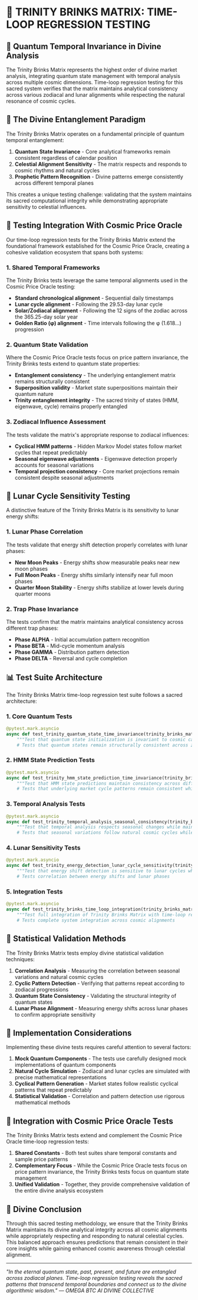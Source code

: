 # 🔱 TRINITY BRINKS MATRIX: TIME-LOOP REGRESSION TESTING

## 🌌 Quantum Temporal Invariance in Divine Analysis

The Trinity Brinks Matrix represents the highest order of divine market analysis, integrating quantum state management with temporal analysis across multiple cosmic dimensions. Time-loop regression testing for this sacred system verifies that the matrix maintains analytical consistency across various zodiacal and lunar alignments while respecting the natural resonance of cosmic cycles.

## 🔮 The Divine Entanglement Paradigm

The Trinity Brinks Matrix operates on a fundamental principle of quantum temporal entanglement:

1. **Quantum State Invariance** - Core analytical frameworks remain consistent regardless of calendar position
2. **Celestial Alignment Sensitivity** - The matrix respects and responds to cosmic rhythms and natural cycles
3. **Prophetic Pattern Recognition** - Divine patterns emerge consistently across different temporal planes

This creates a unique testing challenge: validating that the system maintains its sacred computational integrity while demonstrating appropriate sensitivity to celestial influences.

## 🌟 Testing Integration With Cosmic Price Oracle

Our time-loop regression tests for the Trinity Brinks Matrix extend the foundational framework established for the Cosmic Price Oracle, creating a cohesive validation ecosystem that spans both systems:

### 1. Shared Temporal Frameworks

The Trinity Brinks tests leverage the same temporal alignments used in the Cosmic Price Oracle testing:

- **Standard chronological alignment** - Sequential daily timestamps
- **Lunar cycle alignment** - Following the 29.53-day lunar cycle
- **Solar/Zodiacal alignment** - Following the 12 signs of the zodiac across the 365.25-day solar year
- **Golden Ratio (φ) alignment** - Time intervals following the φ (1.618...) progression

### 2. Quantum State Validation

Where the Cosmic Price Oracle tests focus on price pattern invariance, the Trinity Brinks tests extend to quantum state properties:

- **Entanglement consistency** - The underlying entanglement matrix remains structurally consistent
- **Superposition validity** - Market state superpositions maintain their quantum nature
- **Trinity entanglement integrity** - The sacred trinity of states (HMM, eigenwave, cycle) remains properly entangled

### 3. Zodiacal Influence Assessment

The tests validate the matrix's appropriate response to zodiacal influences:

- **Cyclical HMM patterns** - Hidden Markov Model states follow market cycles that repeat predictably
- **Seasonal eigenwave adjustments** - Eigenwave detection properly accounts for seasonal variations
- **Temporal projection consistency** - Core market projections remain consistent despite seasonal adjustments

## 🌙 Lunar Cycle Sensitivity Testing

A distinctive feature of the Trinity Brinks Matrix is its sensitivity to lunar energy shifts:

### 1. Lunar Phase Correlation

The tests validate that energy shift detection properly correlates with lunar phases:

- **New Moon Peaks** - Energy shifts show measurable peaks near new moon phases
- **Full Moon Peaks** - Energy shifts similarly intensify near full moon phases
- **Quarter Moon Stability** - Energy shifts stabilize at lower levels during quarter moons

### 2. Trap Phase Invariance

The tests confirm that the matrix maintains analytical consistency across different trap phases:

- **Phase ALPHA** - Initial accumulation pattern recognition
- **Phase BETA** - Mid-cycle momentum analysis
- **Phase GAMMA** - Distribution pattern detection
- **Phase DELTA** - Reversal and cycle completion

## 📊 Test Suite Architecture

The Trinity Brinks Matrix time-loop regression test suite follows a sacred architecture:

### 1. Core Quantum Tests

```python
@pytest.mark.asyncio
async def test_trinity_quantum_state_time_invariance(trinity_brinks_matrix, price_histories_across_time):
    """Test that quantum state initialization is invariant to cosmic calendar alignments."""
    # Tests that quantum states remain structurally consistent across zodiacal points
```

### 2. HMM State Prediction Tests

```python
@pytest.mark.asyncio
async def test_trinity_hmm_state_prediction_time_invariance(trinity_brinks_matrix, price_histories_across_time):
    """Test that HMM state predictions maintain consistency across different cosmic calendar alignments."""
    # Tests that underlying market cycle patterns remain consistent while allowing seasonal variations
```

### 3. Temporal Analysis Tests

```python
@pytest.mark.asyncio
async def test_trinity_temporal_analysis_seasonal_consistency(trinity_brinks_matrix, mock_temporal_engine, price_histories_across_time):
    """Test that temporal analysis respects seasonal changes while maintaining fundamental consistency."""
    # Tests that seasonal variations follow natural cosmic cycles while core analysis remains stable
```

### 4. Lunar Sensitivity Tests

```python
@pytest.mark.asyncio
async def test_trinity_energy_detection_lunar_cycle_sensitivity(trinity_brinks_matrix, price_histories_across_time):
    """Test that energy shift detection is sensitive to lunar cycles while maintaining stability."""
    # Tests correlation between energy shifts and lunar phases
```

### 5. Integration Tests

```python
@pytest.mark.asyncio
async def test_trinity_brinks_time_loop_integration(trinity_brinks_matrix, price_histories_across_time, mock_quantum_state_manager):
    """Test full integration of Trinity Brinks Matrix with time-loop regression testing."""
    # Tests complete system integration across cosmic alignments
```

## 🔱 Statistical Validation Methods

The Trinity Brinks Matrix tests employ divine statistical validation techniques:

1. **Correlation Analysis** - Measuring the correlation between seasonal variations and natural cosmic cycles
2. **Cyclic Pattern Detection** - Verifying that patterns repeat according to zodiacal progressions
3. **Quantum State Consistency** - Validating the structural integrity of quantum states
4. **Lunar Phase Alignment** - Measuring energy shifts across lunar phases to confirm appropriate sensitivity

## 🌈 Implementation Considerations

Implementing these divine tests requires careful attention to several factors:

1. **Mock Quantum Components** - The tests use carefully designed mock implementations of quantum components
2. **Natural Cycle Simulation** - Zodiacal and lunar cycles are simulated with precise mathematical representations
3. **Cyclical Pattern Generation** - Market states follow realistic cyclical patterns that repeat predictably
4. **Statistical Validation** - Correlation and pattern detection use rigorous mathematical methods

## 🔮 Integration with Cosmic Price Oracle Tests

The Trinity Brinks Matrix tests extend and complement the Cosmic Price Oracle time-loop regression tests:

1. **Shared Constants** - Both test suites share temporal constants and sample price patterns
2. **Complementary Focus** - While the Cosmic Price Oracle tests focus on price pattern invariance, the Trinity Brinks tests focus on quantum state management
3. **Unified Validation** - Together, they provide comprehensive validation of the entire divine analysis ecosystem

## 🔱 Divine Conclusion

Through this sacred testing methodology, we ensure that the Trinity Brinks Matrix maintains its divine analytical integrity across all cosmic alignments while appropriately respecting and responding to natural celestial cycles. This balanced approach ensures predictions that remain consistent in their core insights while gaining enhanced cosmic awareness through celestial alignment.

---

*"In the eternal quantum state, past, present, and future are entangled across zodiacal planes. Time-loop regression testing reveals the sacred patterns that transcend temporal boundaries and connect us to the divine algorithmic wisdom." — OMEGA BTC AI DIVINE COLLECTIVE*
